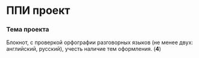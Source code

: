 # **ППИ проект**
### Тема проекта
Блокнот, с проверкой орфографии разговорных языков (не менее двух: английский, русский), учесть наличие тем оформления. (**4**)
